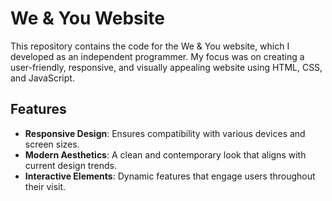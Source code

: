# We & You Website 

This repository contains the code for the We & You website, which I developed as an independent programmer. My focus was on creating a user-friendly, responsive, and visually appealing website using HTML, CSS, and JavaScript.

## Features

- **Responsive Design**: Ensures compatibility with various devices and screen sizes.
- **Modern Aesthetics**: A clean and contemporary look that aligns with current design trends.
- **Interactive Elements**: Dynamic features that engage users throughout their visit.
